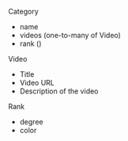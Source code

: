 Category
- name
- videos    (one-to-many of Video)
- rank ()

Video
- Title
- Video URL
- Description of the video

Rank
- degree
- color